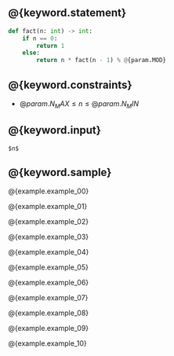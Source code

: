 ## @{keyword.statement}

``` python
def fact(n: int) -> int:
    if n == 0:
        return 1
    else:
        return n * fact(n - 1) % @{param.MOD}
```

## @{keyword.constraints}

- $@{param.N_MAX} \leq n \leq @{param.N_MIN}$

## @{keyword.input}

```
$n$
```

## @{keyword.sample}

@{example.example_00}

@{example.example_01}

@{example.example_02}

@{example.example_03}

@{example.example_04}

@{example.example_05}

@{example.example_06}

@{example.example_07}

@{example.example_08}

@{example.example_09}

@{example.example_10}
